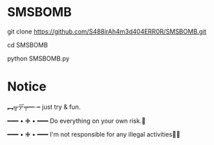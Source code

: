 # SMSBOMB

git clone https://github.com/S488irAh4m3d404ERR0R/SMSBOMB.git

cd SMSBOMB

python SMSBOMB.py




# Notice
︻╦デ╤━╼ just try & fun.

━━━ • ✙ • ━━━ Do everything on your own risk.🌚

 ━━━ • ✙ • ━━━ I'm not responsible for any illegal activities🤠😕
